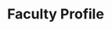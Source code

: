 ---
layout: default-nested/page
permalink: /faculty/instructional-faculty/profile/
title: Faculty Profile
noH1Title: 1

features:
  - positioning: 1
    facultyProfile: faculty
---